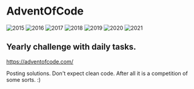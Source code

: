 # AdventOfCode

![2015](https://img.shields.io/badge/2015%20⭐-28-yellow) ![2016](https://img.shields.io/badge/2016%20⭐-0-yellow) ![2017](https://img.shields.io/badge/2017%20⭐-13-yellow) ![2018](https://img.shields.io/badge/2018%20⭐-42-yellow) ![2019](https://img.shields.io/badge/2019%20⭐-13-yellow) ![2020](https://img.shields.io/badge/2020%20⭐-29-yellow) ![2021](https://img.shields.io/badge/2021%20⭐-6-yellow)

## Yearly challenge with daily tasks.
https://adventofcode.com/

Posting solutions. Don't expect clean code. After all it is a competition of some sorts. :)
